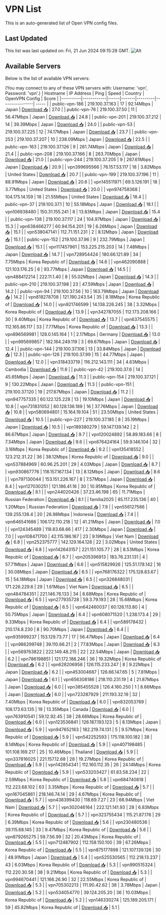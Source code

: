 # VPN List

This is an auto-generated list of Open VPN config files.

## Last Updated

This list was last updated on: Fri, 21 Jun 2024 09:15:28 GMT.
![Alt](https://repobeats.axiom.co/api/embed/186b98318ef1479477931607c1ad7d823f12451f.svg "Repobeats analytics image")

## Available Servers

Below is the list of available VPN servers:

(You may connect to any of these VPN servers with: Username: 'vpn', Password: 'vpn'.)
| Hostname | IP Address | Ping | Speed | Country | OpenVPN Config | Score |
|----------|------------|------|-------|---------|----------------| ----- |
| public-vpn-186 | 219.100.37.163 | 17 | 92.14Mbps | Japan | [Download 📥](./configs/server_0_JP.ovpn) | 27.0 |
| public-vpn-76 | 219.100.37.50 | 11 | 56.47Mbps | Japan | [Download 📥](./configs/server_1_JP.ovpn) | 24.8 |
| public-vpn-201 | 219.100.37.212 | 14 | 39.39Mbps | Japan | [Download 📥](./configs/server_2_JP.ovpn) | 24.0 |
| public-vpn-53 | 219.100.37.225 | 12 | 74.17Mbps | Japan | [Download 📥](./configs/server_3_JP.ovpn) | 23.7 |
| public-vpn-253 | 219.100.37.207 | 10 | 238.09Mbps | Japan | [Download 📥](./configs/server_4_JP.ovpn) | 22.5 |
| public-vpn-163 | 219.100.37.126 | 9 | 261.74Mbps | Japan | [Download 📥](./configs/server_5_JP.ovpn) | 21.4 |
| public-vpn-208 | 219.100.37.166 | 8 | 263.70Mbps | Japan | [Download 📥](./configs/server_6_JP.ovpn) | 21.0 |
| public-vpn-244 | 219.100.37.205 | 9 | 267.61Mbps | Japan | [Download 📥](./configs/server_7_JP.ovpn) | 20.9 |
| vpn399695566 | 76.157.53.117 | 18 | 3.82Mbps | United States | [Download 📥](./configs/server_8_US.ovpn) | 20.7 |
| public-vpn-199 | 219.100.37.196 | 11 | 88.91Mbps | Japan | [Download 📥](./configs/server_9_JP.ovpn) | 20.6 |
| vpn145511971 | 69.5.126.191 | 18 | 3.77Mbps | United States | [Download 📥](./configs/server_10_US.ovpn) | 20.0 |
| vpn974758368 | 104.175.14.159 | 18 | 21.55Mbps | United States | [Download 📥](./configs/server_11_US.ovpn) | 18.4 |
| public-vpn-37 | 219.100.37.1 | 10 | 55.18Mbps | Japan | [Download 📥](./configs/server_12_JP.ovpn) | 18.1 |
| vpn106938480 | 150.31.155.241 | 8 | 13.83Mbps | Japan | [Download 📥](./configs/server_13_JP.ovpn) | 15.4 |
| public-vpn-138 | 219.100.37.117 | 24 | 104.97Mbps | Japan | [Download 📥](./configs/server_14_JP.ovpn) | 15.3 |
| vpn638466277 | 60.94.154.201 | 19 | 6.26Mbps | Japan | [Download 📥](./configs/server_15_JP.ovpn) | 15.1 |
| vpn538047141 | 112.71.151.231 | 2 | 8.12Mbps | Japan | [Download 📥](./configs/server_16_JP.ovpn) | 15.1 |
| public-vpn-152 | 219.100.37.96 | 9 | 232.79Mbps | Japan | [Download 📥](./configs/server_17_JP.ovpn) | 15.1 |
| vpn117457961 | 153.225.215.203 | 14 | 7.48Mbps | Japan | [Download 📥](./configs/server_18_JP.ovpn) | 14.7 |
| vpn728954424 | 180.66.121.89 | 34 | 7.75Mbps | Korea Republic of | [Download 📥](./configs/server_19_KR.ovpn) | 14.6 |
| vpn462090888 | 121.103.176.25 | 6 | 93.77Mbps | Japan | [Download 📥](./configs/server_20_JP.ovpn) | 14.5 |
| vpn488412214 | 222.11.1.40 | 8 | 55.02Mbps | Japan | [Download 📥](./configs/server_21_JP.ovpn) | 14.3 |
| public-vpn-210 | 219.100.37.198 | 23 | 47.59Mbps | Japan | [Download 📥](./configs/server_22_JP.ovpn) | 14.2 |
| public-vpn-94 | 219.100.37.56 | 10 | 163.79Mbps | Japan | [Download 📥](./configs/server_23_JP.ovpn) | 14.2 |
| vpn818278708 | 121.190.243.54 | 35 | 8.18Mbps | Korea Republic of | [Download 📥](./configs/server_24_KR.ovpn) | 14.0 |
| vpn921746599 | 14.138.226.245 | 38 | 3.32Mbps | Korea Republic of | [Download 📥](./configs/server_25_KR.ovpn) | 13.9 |
| vpn342787055 | 112.173.208.166 | 30 | 9.40Mbps | Korea Republic of | [Download 📥](./configs/server_26_KR.ovpn) | 13.7 |
| vpn637545575 | 112.165.86.117 | 33 | 7.77Mbps | Korea Republic of | [Download 📥](./configs/server_27_KR.ovpn) | 13.3 |
| vpn896569981 | 128.0.145.164 | 1 | 2.17Mbps | Germany | [Download 📥](./configs/server_28_DE.ovpn) | 13.0 |
| vpn995699857 | 182.164.249.119 | 3 | 69.67Mbps | Japan | [Download 📥](./configs/server_29_JP.ovpn) | 12.4 |
| public-vpn-144 | 219.100.37.106 | 13 | 33.84Mbps | Japan | [Download 📥](./configs/server_30_JP.ovpn) | 12.3 |
| public-vpn-126 | 219.100.37.99 | 15 | 44.77Mbps | Japan | [Download 📥](./configs/server_31_JP.ovpn) | 12.0 |
| vpn318433719 | 116.212.143.111 | 34 | 4.63Mbps | Cambodia | [Download 📥](./configs/server_32_KH.ovpn) | 11.6 |
| public-vpn-42 | 219.100.37.6 | 14 | 45.65Mbps | Japan | [Download 📥](./configs/server_33_JP.ovpn) | 11.3 |
| public-vpn-154 | 219.100.37.121 | 9 | 130.22Mbps | Japan | [Download 📥](./configs/server_34_JP.ovpn) | 11.3 |
| public-vpn-151 | 219.100.37.120 | 19 | 217.67Mbps | Japan | [Download 📥](./configs/server_35_JP.ovpn) | 11.2 |
| vpn947757335 | 60.122.125.228 | 13 | 19.10Mbps | Japan | [Download 📥](./configs/server_36_JP.ovpn) | 10.8 |
| vpn731831052 | 60.128.136.189 | 16 | 37.76Mbps | Japan | [Download 📥](./configs/server_37_JP.ovpn) | 10.8 |
| vpn580694801 | 15.164.19.104 | 51 | 23.50Mbps | United States | [Download 📥](./configs/server_38_US.ovpn) | 10.5 |
| public-vpn-227 | 219.100.37.185 | 8 | 35.19Mbps | Japan | [Download 📥](./configs/server_39_JP.ovpn) | 10.5 |
| vpn189380279 | 59.147.139.142 | 2 | 86.67Mbps | Japan | [Download 📥](./configs/server_40_JP.ovpn) | 9.7 |
| vpn120024892 | 58.89.183.66 | 8 | 7.34Mbps | Japan | [Download 📥](./configs/server_41_JP.ovpn) | 9.6 |
| vpn676424164 | 59.9.146.104 | 32 | 3.16Mbps | Korea Republic of | [Download 📥](./configs/server_42_KR.ovpn) | 9.2 |
| vpn135418552 | 123.212.31.22 | 36 | 38.12Mbps | Korea Republic of | [Download 📥](./configs/server_43_KR.ovpn) | 9.0 |
| vpn537884969 | 60.96.25.201 | 29 | 4.03Mbps | Japan | [Download 📥](./configs/server_44_JP.ovpn) | 8.7 |
| vpn930867776 | 118.157.167.134 | 13 | 8.12Mbps | Japan | [Download 📥](./configs/server_45_JP.ovpn) | 8.6 |
| vpn797130044 | 153.151.226.167 | 8 | 7.57Mbps | Japan | [Download 📥](./configs/server_46_JP.ovpn) | 8.4 |
| vpn127030251 | 121.186.41.16 | 30 | 10.95Mbps | Korea Republic of | [Download 📥](./configs/server_47_KR.ovpn) | 8.1 |
| vpn244020426 | 37.23.46.198 | 65 | 11.71Mbps | Russian Federation | [Download 📥](./configs/server_48_RU.ovpn) | 8.1 |
| familia2025 | 85.117.235.136 | 40 | 1.20Mbps | Russian Federation | [Download 📥](./configs/server_49_RU.ovpn) | 7.9 |
| vpn556127566 | 139.255.138.4 | 20 | 26.98Mbps | Indonesia | [Download 📥](./configs/server_50_ID.ovpn) | 7.4 |
| vpn646541686 | 106.172.110.218 | 12 | 41.21Mbps | Japan | [Download 📥](./configs/server_51_JP.ovpn) | 7.0 |
| vpn124345489 | 118.83.68.66 | 417 | 2.30Mbps | Japan | [Download 📥](./configs/server_52_JP.ovpn) | 7.0 |
| vpn108471700 | 42.115.186.167 | 23 | 9.19Mbps | Viet Nam | [Download 📥](./configs/server_53_VN.ovpn) | 6.8 |
| vpn252375777 | 142.129.164.128 | 22 | 3.02Mbps | United States | [Download 📥](./configs/server_54_US.ovpn) | 6.8 |
| vpn142643157 | 221.151.105.77 | 28 | 8.53Mbps | Korea Republic of | [Download 📥](./configs/server_55_KR.ovpn) | 6.7 |
| vpn205396913 | 183.76.231.131 | 4 | 57.71Mbps | Japan | [Download 📥](./configs/server_56_JP.ovpn) | 6.6 |
| vpn515829926 | 125.51.178.142 | 16 | 30.08Mbps | Japan | [Download 📥](./configs/server_57_JP.ovpn) | 6.5 |
| vpn768176322 | 175.128.83.67 | 15 | 54.18Mbps | Japan | [Download 📥](./configs/server_58_JP.ovpn) | 6.5 |
| vpn326848031 | 171.226.229.6 | 29 | 1.61Mbps | Viet Nam | [Download 📥](./configs/server_59_VN.ovpn) | 6.5 |
| vpn484784351 | 221.146.76.133 | 34 | 8.68Mbps | Korea Republic of | [Download 📥](./configs/server_60_KR.ovpn) | 6.5 |
| vpn277935728 | 59.3.79.193 | 28 | 15.68Mbps | Korea Republic of | [Download 📥](./configs/server_61_KR.ovpn) | 6.5 |
| vpn642460037 | 60.126.113.80 | 4 | 50.75Mbps | Japan | [Download 📥](./configs/server_62_JP.ovpn) | 6.4 |
| vpn608071520 | 1.238.173.4 | 29 | 9.33Mbps | Korea Republic of | [Download 📥](./configs/server_63_KR.ovpn) | 6.4 |
| vpn589178432 | 210.174.8.230 | 8 | 90.70Mbps | Japan | [Download 📥](./configs/server_64_JP.ovpn) | 6.4 |
| vpn935999237 | 153.129.73.77 | 17 | 56.47Mbps | Japan | [Download 📥](./configs/server_65_JP.ovpn) | 6.4 |
| vpn986299748 | 39.110.66.21 | 2 | 77.83Mbps | Japan | [Download 📥](./configs/server_66_JP.ovpn) | 6.3 |
| vpn569763822 | 222.149.48.215 | 22 | 22.54Mbps | Japan | [Download 📥](./configs/server_67_JP.ovpn) | 6.2 |
| vpn786198851 | 121.172.188.246 | 36 | 19.32Mbps | Korea Republic of | [Download 📥](./configs/server_68_KR.ovpn) | 6.2 |
| vpn628206958 | 126.115.233.247 | 8 | 9.22Mbps | Japan | [Download 📥](./configs/server_69_JP.ovpn) | 6.2 |
| vpn453004687 | 126.66.147.65 | 5 | 7.81Mbps | Japan | [Download 📥](./configs/server_70_JP.ovpn) | 6.1 |
| vpn656308186 | 218.110.231.19 | 4 | 21.87Mbps | Japan | [Download 📥](./configs/server_71_JP.ovpn) | 6.0 |
| vpn385455528 | 126.4.160.250 | 1 | 8.66Mbps | Japan | [Download 📥](./configs/server_72_JP.ovpn) | 6.0 |
| vpn723287929 | 211.193.32.19 | 32 | 7.40Mbps | Korea Republic of | [Download 📥](./configs/server_73_KR.ovpn) | 6.0 |
| vpn832053769 | 108.173.63.135 | 19 | 13.35Mbps | Canada | [Download 📥](./configs/server_74_CA.ovpn) | 6.0 |
| vpn763910541 | 59.12.92.45 | 38 | 28.66Mbps | Korea Republic of | [Download 📥](./configs/server_75_KR.ovpn) | 6.0 |
| vpn123536841 | 126.187.193.123 | 5 | 8.13Mbps | Japan | [Download 📥](./configs/server_76_JP.ovpn) | 5.9 |
| vpn947652163 | 182.219.74.131 | 5 | 9.57Mbps | Korea Republic of | [Download 📥](./configs/server_77_KR.ovpn) | 5.9 |
| vpn542252593 | 175.118.100.182 | 38 | 8.14Mbps | Korea Republic of | [Download 📥](./configs/server_78_KR.ovpn) | 5.9 |
| vpn407198485 | 101.108.169.217 | 25 | 10.46Mbps | Thailand | [Download 📥](./configs/server_79_TH.ovpn) | 5.9 |
| vpn337816025 | 221.157.12.68 | 28 | 19.27Mbps | Korea Republic of | [Download 📥](./configs/server_80_KR.ovpn) | 5.9 |
| vpn142854341 | 112.160.112.35 | 26 | 24.14Mbps | Korea Republic of | [Download 📥](./configs/server_81_KR.ovpn) | 5.9 |
| vpn533203427 | 61.83.58.234 | 22 | 2.59Mbps | Korea Republic of | [Download 📥](./configs/server_82_KR.ovpn) | 5.8 |
| vpn684740818 | 112.223.68.102 | 63 | 3.35Mbps | Korea Republic of | [Download 📥](./configs/server_83_KR.ovpn) | 5.7 |
| vpn167045861 | 218.146.74.14 | 29 | 4.67Mbps | Korea Republic of | [Download 📥](./configs/server_84_KR.ovpn) | 5.7 |
| vpn438399430 | 118.69.7.27 | 23 | 66.94Mbps | Viet Nam | [Download 📥](./configs/server_85_VN.ovpn) | 5.7 |
| vpn302046164 | 222.121.141.93 | 28 | 6.83Mbps | Korea Republic of | [Download 📥](./configs/server_86_KR.ovpn) | 5.7 |
| vpn323755434 | 115.21.87.176 | 29 | 6.39Mbps | Korea Republic of | [Download 📥](./configs/server_87_KR.ovpn) | 5.6 |
| vpn230480536 | 39.115.68.145 | 33 | 9.47Mbps | Korea Republic of | [Download 📥](./configs/server_88_KR.ovpn) | 5.6 |
| vpn879265275 | 59.7.56.99 | 32 | 20.43Mbps | Korea Republic of | [Download 📥](./configs/server_89_KR.ovpn) | 5.5 |
| vpn712487902 | 112.158.150.100 | 39 | 67.26Mbps | Korea Republic of | [Download 📥](./configs/server_90_KR.ovpn) | 5.5 |
| vpn875177898 | 121.107.139.126 | 30 | 48.91Mbps | Japan | [Download 📥](./configs/server_91_JP.ovpn) | 5.4 |
| vpn525530565 | 112.218.13.237 | 43 | 6.03Mbps | Korea Republic of | [Download 📥](./configs/server_92_KR.ovpn) | 5.3 |
| vpn990515324 | 112.220.30.58 | 38 | 9.21Mbps | Korea Republic of | [Download 📥](./configs/server_93_KR.ovpn) | 5.3 |
| vpn994670441 | 121.166.26.90 | 32 | 22.55Mbps | Korea Republic of | [Download 📥](./configs/server_94_KR.ovpn) | 5.3 |
| vpn705302213 | 111.90.42.62 | 38 | 3.78Mbps | Japan | [Download 📥](./configs/server_95_JP.ovpn) | 5.2 |
| vpn534054770 | 39.124.205.20 | 36 | 10.03Mbps | Korea Republic of | [Download 📥](./configs/server_96_KR.ovpn) | 5.2 |
| vpn146330274 | 125.189.205.171 | 59 | 45.82Mbps | Korea Republic of | [Download 📥](./configs/server_97_KR.ovpn) | 5.1 |
